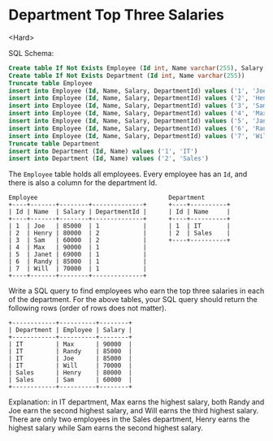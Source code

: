 # Department Top Three Salaries

\<Hard>

SQL Schema:

```sql
Create table If Not Exists Employee (Id int, Name varchar(255), Salary int, DepartmentId int)
Create table If Not Exists Department (Id int, Name varchar(255))
Truncate table Employee
insert into Employee (Id, Name, Salary, DepartmentId) values ('1', 'Joe', '85000', '1')
insert into Employee (Id, Name, Salary, DepartmentId) values ('2', 'Henry', '80000', '2')
insert into Employee (Id, Name, Salary, DepartmentId) values ('3', 'Sam', '60000', '2')
insert into Employee (Id, Name, Salary, DepartmentId) values ('4', 'Max', '90000', '1')
insert into Employee (Id, Name, Salary, DepartmentId) values ('5', 'Janet', '69000', '1')
insert into Employee (Id, Name, Salary, DepartmentId) values ('6', 'Randy', '85000', '1')
insert into Employee (Id, Name, Salary, DepartmentId) values ('7', 'Will', '70000', '1')
Truncate table Department
insert into Department (Id, Name) values ('1', 'IT')
insert into Department (Id, Name) values ('2', 'Sales')
```

The `Employee` table holds all employees. Every employee has an `Id`, and there
is also a column for the department Id.

```
Employee                                    Department
+----+-------+--------+--------------+      +----+----------+
| Id | Name  | Salary | DepartmentId |      | Id | Name     |
+----+-------+--------+--------------+      +----+----------+
| 1  | Joe   | 85000  | 1            |      | 1  | IT       |
| 2  | Henry | 80000  | 2            |      | 2  | Sales    |
| 3  | Sam   | 60000  | 2            |      +----+----------+
| 4  | Max   | 90000  | 1            |
| 5  | Janet | 69000  | 1            |
| 6  | Randy | 85000  | 1            |
| 7  | Will  | 70000  | 1            |
+----+-------+--------+--------------+
```

Write a SQL query to find employees who earn the top three salaries in each of
the department. For the above tables, your SQL query should return the following
rows (order of rows does not matter).

```
+------------+----------+--------+
| Department | Employee | Salary |
+------------+----------+--------+
| IT         | Max      | 90000  |
| IT         | Randy    | 85000  |
| IT         | Joe      | 85000  |
| IT         | Will     | 70000  |
| Sales      | Henry    | 80000  |
| Sales      | Sam      | 60000  |
+------------+----------+--------+
```

Explanation: in IT department, Max earns the highest salary, both Randy and Joe
earn the second highest salary, and Will earns the third highest salary. There
are only two employees in the Sales department, Henry earns the highest salary
while Sam earns the second highest salary.
